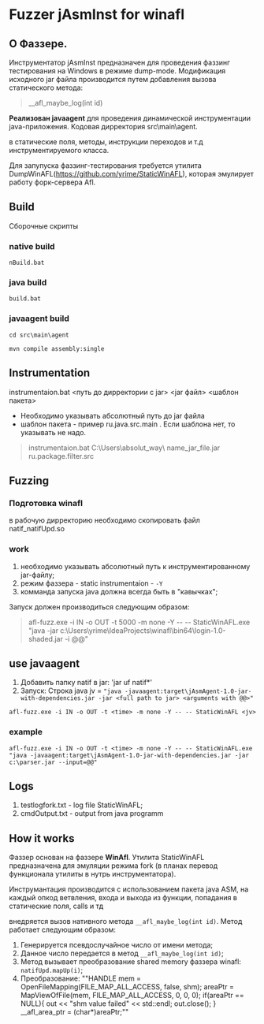 # Fuzzer jAsmInst for winafl

## О Фаззере.
Инструментатор jAsmInst предназначен для проведения фаззинг тестирования на Windows в режиме dump-mode. Модификация исходного jar файла производится путем добавления вызова статического метода:
>__afl_maybe_log(int id)

**Реализован javaagent** для проведения динамической инструментации java-приложения. Кодовая дирректория src\main\agent.

в статические поля, методы, инструкции переходов и т.д инструментируемого класса.

Для запупуска фаззинг-тестирования требуется утилита DumpWinAFL(https://github.com/yrime/StaticWinAFL), которая эмулирует работу форк-сервера Afl.

## Build
Сборочные скрипты
### native build
`nBuild.bat`
### java build

`build.bat`

### javaagent build

`cd src\main\agent`

`mvn compile assembly:single`

## Instrumentation
instrumentaion.bat <путь до дирректории с jar> <jar файл> <шаблон пакета>
- Необходимо указывать абсолютный путь до jar файла
- шаблон пакета - пример ru.java.src.main . Если шаблона нет, то указывать не надо.

> instrumentaion.bat  C:\Users\absolut_way\ name_jar_file.jar ru.package.filter.src

## Fuzzing
### Подготовка winafl
в рабочую дирректорию необходимо скопировать файл natif_natifUpd.so

### work
1. необходимо указывать абсолютный путь к инструментированному jar-файлу;
2. режим фаззера - static instrumentaion - `-Y`
3. комманда запуска java должна всегда быть в "кавычках";

Запуск должен производиться следующим образом:

> afl-fuzz.exe -i IN -o OUT -t 5000 -m none -Y -- -- StaticWinAFL.exe "java -jar c:\Users\yrime\IdeaProjects\winafl\bin64\login-1.0-shaded.jar -i @@"

## use javaagent

1. Добавить папку natif в jar: 'jar uf <jar-file> natif\*' 
2. Запуск: Строка java jv = `"java -javaagent:target\jAsmAgent-1.0-jar-with-dependencies.jar -jar <full path to jar> <arguments with @@>"`
  
  `afl-fuzz.exe -i IN -o OUT -t <time> -m none -Y -- -- StaticWinAFL <jv>`
  
### example
  `afl-fuzz.exe -i IN -o OUT -t <time> -m none -Y -- -- StaticWinAFL.exe "java -javaagent:target\jAsmAgent-1.0-jar-with-dependencies.jar -jar c:\parser.jar --input=@@"`

## Logs
1. testlogfork.txt - log file StaticWinAFL;
2. cmdOutput.txt - output from java programm

## How it works
  
  Фаззер основан на фаззере **WinAfl**. Утилита StaticWinAFL предназначена для эмуляции режима fork (в планах перевод функционала утилиты в нутрь инструментатора).
  
  Инструмантация производится с использованием пакета java ASM, на каждый опкод ветвления, входа и выхода из функции, попадания в статические поля, calls и тд 
  
  внедряется вызов нативного метода `__afl_maybe_log(int id)`. Метод работает следующим образом:
  1. Генерируется псевдослучайное число от имени метода;
  2. Данное число передается в метод `__afl_maybe_log(int id)`;
  3. Метод вызывает преобразование shared memory фаззера winafl: `natifUpd.mapUp(i)`;
  4. Преобразование:
  ""HANDLE mem = OpenFileMapping(FILE_MAP_ALL_ACCESS, false, shm);
             areaPtr = MapViewOfFile(mem, FILE_MAP_ALL_ACCESS, 0, 0, 0);
             if(areaPtr == NULL){
                out << "shm value failed" << std::endl;
                out.close();
             }
             __afl_area_ptr = (char*)areaPtr;""
  


